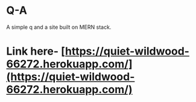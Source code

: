 # Q-A
A simple q and a site built on MERN stack.
# Link here- [https://quiet-wildwood-66272.herokuapp.com/](https://quiet-wildwood-66272.herokuapp.com/)
